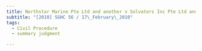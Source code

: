 ```yaml
---
title: Northstar Marine Pte Ltd and another v Solvators Inc Pte Ltd and others
subtitle: "[2010] SGHC 56 / 17\_February\_2010"
tags:
  - Civil Procedure
  - summary judgment

---
```


